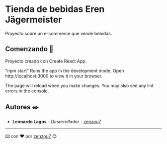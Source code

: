 # Tienda de bebidas Eren Jägermeister

Proyecto sobre un e-commerce que vende bebidas.

## Comenzando 🚀

Proyecto creado con Create React App.

"npm start"
Runs the app in the development mode.
Open http://localhost:3000 to view it in your browser.

The page will reload when you make changes.
You may also see any lint errors in the console.

## Autores ✒️


* **Leonardo Lagos** - *Desarrollador* - [zenzou7](https://github.com/zenzou7)




---
⌨️ con ❤️ por [zenzou7](https://github.com/zenzou7) 😊
